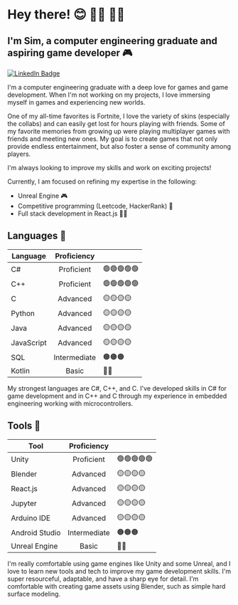 # Hey there! 😊 🏳️‍⚧️ 🏳️‍🌈
## I'm Sim, a computer engineering graduate and aspiring game developer 🎮

[![LinkedIn Badge](https://img.shields.io/badge/LinkedIn-Profile-informational?style=flat-square&logo=linkedin&logoColor=white&color=0D76A8)](https://www.linkedin.com/in/sim-sealy/)

I'm a computer engineering graduate with a deep love for games and game development. When I'm not working on my projects, I love immersing myself in games and experiencing new worlds.

One of my all-time favorites is Fortnite, I love the variety of skins (especially the collabs) and can easily get lost for hours playing with friends. Some of my favorite memories from growing up were playing multiplayer games with friends and meeting new ones. My goal is to create games that not only provide endless entertainment, but also foster a sense of community among players. 

I'm always looking to improve my skills and work on exciting projects!

Currently, I am focused on refining my expertise in the following:
- Unreal Engine 🎮
- Competitive programming (Leetcode, HackerRank) 🤖
- Full stack development in React.js 💅🏽


## Languages 💬

| Language       | Proficiency   ||
| -------------  |:-------------:|---|
| C#             | Proficient    |🟢🟢🟢🟢🟢|
| C++            | Proficient    |🟢🟢🟢🟢🟢|
| C              | Advanced      |🟡🟡🟡🟡|
| Python         | Advanced      |🟡🟡🟡🟡|
| Java           | Advanced      |🟡🟡🟡🟡|
| JavaScript     | Advanced      |🟡🟡🟡🟡|
| SQL            | Intermediate  |🟠🟠🟠|
| Kotlin         | Basic         |🔴🔴|

My strongest languages are C#, C++, and C. I've developed skills in C# for game development and in C++ and C through my experience in embedded engineering working with microcontrollers.


## Tools 🔧

| Tool           | Proficiency   ||
| -------------  |:-------------:|---|
| Unity          | Proficient    |🟢🟢🟢🟢🟢|
| Blender        | Advanced      |🟡🟡🟡🟡|
| React.js       | Advanced      |🟡🟡🟡🟡|
| Jupyter        | Advanced      |🟡🟡🟡🟡|
| Arduino IDE    | Advanced      |🟡🟡🟡🟡|
| Android Studio | Intermediate  |🟠🟠🟠|
| Unreal Engine  | Basic         |🔴🔴|

I'm really comfortable using game engines like Unity and some Unreal, and I love to learn new tools and tech to improve my game development skills. I'm super resourceful, adaptable, and have a sharp eye for detail. I'm comfortable with creating game assets using Blender, such as simple hard surface modeling.
